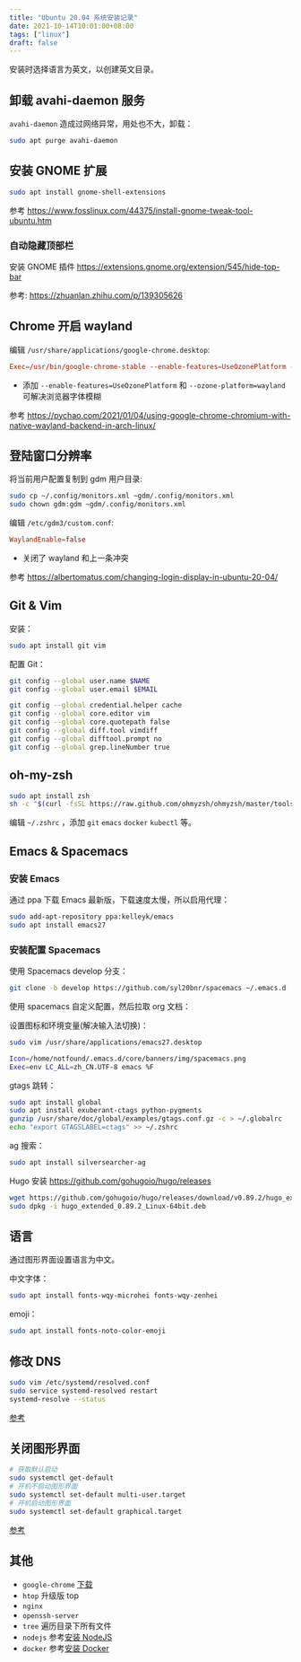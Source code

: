 ```yaml
---
title: "Ubuntu 20.04 系统安装记录"
date: 2021-10-14T10:01:00+08:00
tags: ["linux"]
draft: false
---
```


安装时选择语言为英文，以创建英文目录。

## 卸载 avahi-daemon 服务

`avahi-daemon` 造成过网络异常，用处也不大，卸载：

```bash
sudo apt purge avahi-daemon
```

## 安装 GNOME 扩展

```bash
sudo apt install gnome-shell-extensions
```

参考 <https://www.fosslinux.com/44375/install-gnome-tweak-tool-ubuntu.htm>

### 自动隐藏顶部栏

安装 GNOME 插件 <https://extensions.gnome.org/extension/545/hide-top-bar>

参考: <https://zhuanlan.zhihu.com/p/139305626>

## Chrome 开启 wayland

编辑 `/usr/share/applications/google-chrome.desktop`:

```conf
Exec=/usr/bin/google-chrome-stable --enable-features=UseOzonePlatform --ozone-platform=wayland %U
```
- 添加 `--enable-features=UseOzonePlatform` 和 `--ozone-platform=wayland` 可解决浏览器字体模糊

参考 <https://pychao.com/2021/01/04/using-google-chrome-chromium-with-native-wayland-backend-in-arch-linux/>

## 登陆窗口分辨率

将当前用户配置复制到 gdm 用户目录:

```bash
sudo cp ~/.config/monitors.xml ~gdm/.config/monitors.xml
sudo chown gdm:gdm ~gdm/.config/monitors.xml
```

编辑 `/etc/gdm3/custom.conf`:

```toml
WaylandEnable=false
```
- 关闭了 wayland 和上一条冲突

参考 <https://albertomatus.com/changing-login-display-in-ubuntu-20-04/>

## Git & Vim

安装：

```bash
sudo apt install git vim
```

配置 Git：

```bash
git config --global user.name $NAME
git config --global user.email $EMAIL

git config --global credential.helper cache
git config --global core.editor vim
git config --global core.quotepath false
git config --global diff.tool vimdiff
git config --global difftool.prompt no
git config --global grep.lineNumber true
```

## oh-my-zsh

```bash
sudo apt install zsh
sh -c "$(curl -fsSL https://raw.github.com/ohmyzsh/ohmyzsh/master/tools/install.sh)"
```

编辑 `~/.zshrc` ，添加 `git` `emacs` `docker` `kubectl` 等。

## Emacs & Spacemacs

### 安装 Emacs

通过 ppa 下载 Emacs 最新版，下载速度太慢，所以启用代理：

```bash
sudo add-apt-repository ppa:kelleyk/emacs
sudo apt install emacs27
```

### 安装配置 Spacemacs

使用 Spacemacs develop 分支：

```bash
git clone -b develop https://github.com/syl20bnr/spacemacs ~/.emacs.d
```

使用 spacemacs 自定义配置，然后拉取 org 文档：


设置图标和环境变量(解决输入法切换)：

```bash
sudo vim /usr/share/applications/emacs27.desktop

Icon=/home/notfound/.emacs.d/core/banners/img/spacemacs.png
Exec=env LC_ALL=zh_CN.UTF-8 emacs %F
```

gtags 跳转：

```bash
sudo apt install global
sudo apt install exuberant-ctags python-pygments
gunzip /usr/share/doc/global/examples/gtags.conf.gz -c > ~/.globalrc
echo "export GTAGSLABEL=ctags" >> ~/.zshrc
```

ag 搜索：

```bash
sudo apt install silversearcher-ag
```

Hugo 安装 <https://github.com/gohugoio/hugo/releases>

```bash
wget https://github.com/gohugoio/hugo/releases/download/v0.89.2/hugo_extended_0.89.2_Linux-64bit.deb
sudo dpkg -i hugo_extended_0.89.2_Linux-64bit.deb
```

## 语言

通过图形界面设置语言为中文。

中文字体：

```bash
sudo apt install fonts-wqy-microhei fonts-wqy-zenhei
```

emoji：

```bash
sudo apt install fonts-noto-color-emoji
```

## 修改 DNS

```bash
sudo vim /etc/systemd/resolved.conf
sudo service systemd-resolved restart
systemd-resolve --status
```

[参考](https://askubuntu.com/questions/973017/wrong-nameserver-set-by-resolvconf-and-networkmanager)

## 关闭图形界面

```bash
# 获取默认启动
sudo systemctl get-default
# 开机不启动图形界面
sudo systemctl set-default multi-user.target
# 开机启动图形界面
sudo systemctl set-default graphical.target
```

[参考](https://linuxconfig.org/how-to-disable-enable-gui-on-boot-in-ubuntu-20-04-focal-fossa-linux-desktop)

## 其他

- `google-chrome` [下载](https://dl.google.com/linux/direct/google-chrome-stable%5Fcurrent%5Famd64.deb)
- `htop` 升级版 top
- `nginx`
- `openssh-server`
- `tree` 遍历目录下所有文件
- `nodejs` 参考[安装 NodeJS](https://github.com/nodesource/distributions/blob/master/README.md)
- `docker` 参考[安装 Docker](https://docs.docker.com/install/linux/docker-ce/ubuntu/)

